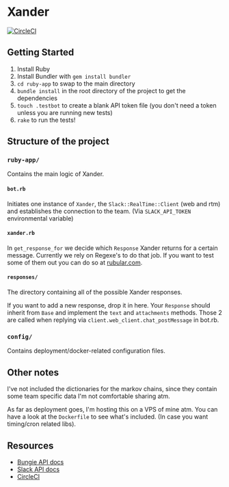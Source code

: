 # Xander

[![CircleCI](https://circleci.com/gh/wpp/xander/tree/master.svg?style=svg)](https://circleci.com/gh/wpp/xander/tree/master)

## Getting Started

1. Install Ruby
2. Install Bundler with `gem install bundler`
3. `cd ruby-app` to swap to the main directory
4. `bundle install` in the root directory of the project to get the dependencies
5. `touch .testbot` to create a blank API token file (you don't need a token unless you are running new tests)
6. `rake` to run the tests!

## Structure of the project

### `ruby-app/`

Contains the main logic of Xander.

#### `bot.rb`

Initiates one instance of `Xander`, the `Slack::RealTime::Client` (web and rtm)
and establishes the connection to the team. (Via `SLACK_API_TOKEN` environmental variable)

#### `xander.rb`

In `get_response_for` we decide which `Response` Xander returns for a certain message.
Currently we rely on Regexe's to do that job. If you want to test some of them out
you can do so at [rubular.com](http://rubular.com).

#### `responses/`

The directory containing all of the possible Xander responses.

If you want to add a new response, drop it in here.
Your `Response` should inherit from `Base` and implement the `text` and `attachments` methods.
Those 2 are called when replying via `client.web_client.chat_postMessage` in bot.rb.

### `config/`

Contains deployment/docker-related configuration files.


## Other notes

I've not included the dictionaries for the markov chains, since they contain some team specific
data I'm not comfortable sharing atm.

As far as deployment goes, I'm hosting this on a VPS of mine atm. You can have a look
at the `Dockerfile` to see what's included. (In case you want timing/cron related libs).


## Resources

- [Bungie API docs](http://destinyapi.wiki/)
- [Slack API docs](https://api.slack.com/rtm)
- [CircleCI](https://circleci.com/docs/gettingstarted/)
